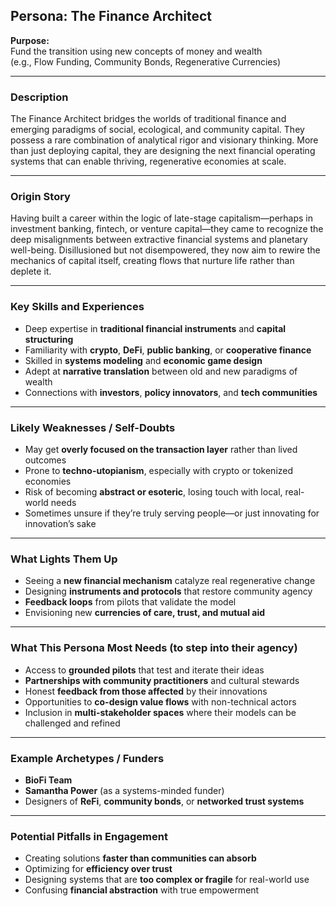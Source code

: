## Persona: The Finance Architect

**Purpose:**  
Fund the transition using new concepts of money and wealth  
(e.g., Flow Funding, Community Bonds, Regenerative Currencies)

---

### Description
The Finance Architect bridges the worlds of traditional finance and emerging paradigms of social, ecological, and community capital. They possess a rare combination of analytical rigor and visionary thinking. More than just deploying capital, they are designing the next financial operating systems that can enable thriving, regenerative economies at scale.

---

### Origin Story
Having built a career within the logic of late-stage capitalism—perhaps in investment banking, fintech, or venture capital—they came to recognize the deep misalignments between extractive financial systems and planetary well-being. Disillusioned but not disempowered, they now aim to rewire the mechanics of capital itself, creating flows that nurture life rather than deplete it.

---

### Key Skills and Experiences
- Deep expertise in **traditional financial instruments** and **capital structuring**
- Familiarity with **crypto**, **DeFi**, **public banking**, or **cooperative finance**
- Skilled in **systems modeling** and **economic game design**
- Adept at **narrative translation** between old and new paradigms of wealth
- Connections with **investors**, **policy innovators**, and **tech communities**

---

### Likely Weaknesses / Self-Doubts
- May get **overly focused on the transaction layer** rather than lived outcomes
- Prone to **techno-utopianism**, especially with crypto or tokenized economies
- Risk of becoming **abstract or esoteric**, losing touch with local, real-world needs
- Sometimes unsure if they’re truly serving people—or just innovating for innovation’s sake

---

### What Lights Them Up
- Seeing a **new financial mechanism** catalyze real regenerative change
- Designing **instruments and protocols** that restore community agency
- **Feedback loops** from pilots that validate the model
- Envisioning new **currencies of care, trust, and mutual aid**

---

### What This Persona Most Needs (to step into their agency)
- Access to **grounded pilots** that test and iterate their ideas
- **Partnerships with community practitioners** and cultural stewards
- Honest **feedback from those affected** by their innovations
- Opportunities to **co-design value flows** with non-technical actors
- Inclusion in **multi-stakeholder spaces** where their models can be challenged and refined

---

### Example Archetypes / Funders
- **BioFi Team**
- **Samantha Power** (as a systems-minded funder)
- Designers of **ReFi**, **community bonds**, or **networked trust systems**

---

### Potential Pitfalls in Engagement
- Creating solutions **faster than communities can absorb**
- Optimizing for **efficiency over trust**
- Designing systems that are **too complex or fragile** for real-world use
- Confusing **financial abstraction** with true empowerment